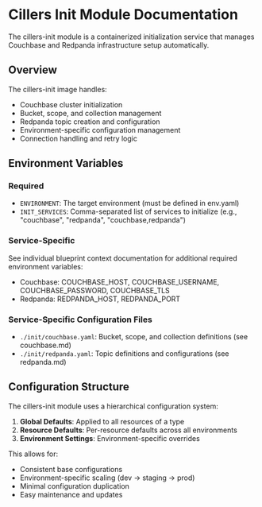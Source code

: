 # Cillers Init Module Documentation

The cillers-init module is a containerized initialization service that manages Couchbase and Redpanda infrastructure setup automatically.

## Overview
The cillers-init image handles:
- Couchbase cluster initialization
- Bucket, scope, and collection management
- Redpanda topic creation and configuration
- Environment-specific configuration management
- Connection handling and retry logic

## Environment Variables

### Required
- `ENVIRONMENT`: The target environment (must be defined in env.yaml)
- `INIT_SERVICES`: Comma-separated list of services to initialize (e.g., "couchbase", "redpanda", "couchbase,redpanda")

### Service-Specific
See individual blueprint context documentation for additional required environment variables:
- Couchbase: COUCHBASE_HOST, COUCHBASE_USERNAME, COUCHBASE_PASSWORD, COUCHBASE_TLS
- Redpanda: REDPANDA_HOST, REDPANDA_PORT

### Service-Specific Configuration Files
- `./init/couchbase.yaml`: Bucket, scope, and collection definitions (see couchbase.md)
- `./init/redpanda.yaml`: Topic definitions and configurations (see redpanda.md)

## Configuration Structure

The cillers-init module uses a hierarchical configuration system:

1. **Global Defaults**: Applied to all resources of a type
2. **Resource Defaults**: Per-resource defaults across all environments
3. **Environment Settings**: Environment-specific overrides

This allows for:
- Consistent base configurations
- Environment-specific scaling (dev → staging → prod)
- Minimal configuration duplication
- Easy maintenance and updates
